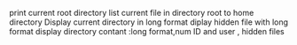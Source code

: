 print current root directory
list current file in directory
root to home directory
Display current directory in long format
diplay hidden file with long format
display directory contant :long format,num ID and user , hidden files
